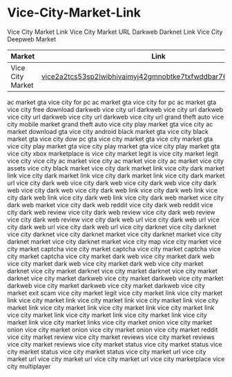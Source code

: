 # Vice-City-Market-Link
Vice City Market Link Vice City Market URL Darkweb Darknet Link Vice City Deepweb Market



|Market|Link|
|----|----|
|Vice City Market|[vice2a2tcs53sp2lwibhivaimyj42gmnobtke7txfwddbar76iumfwad.onion](http://vice2a2tcs53sp2lwibhivaimyj42gmnobtke7txfwddbar76iumfwad.onion)




﻿ac market gta vice city for pc ac market gta vice city for pc ac market gta vice city free download darkweb vice city url darkweb vice city url darkweb vice city url darkweb vice city url darkweb vice city url grand theft auto vice city mobile market grand theft auto vice city play market gta vice city ac market download gta vice city android black market gta vice city black market gta vice city dow pc gta vice city market gta vice city market gta vice city play market gta vice city play market gta vice city play market gta vice city xbox marketplace is vice city market legit is vice city market legit vice city vice city ac market vice city ac market vice city ac market vice city assets vice city black market vice city dark market link vice city dark market link vice city dark market link vice city dark market link vice city dark market url vice city dark web vice city dark web vice city dark web vice city dark web vice city dark web vice city dark web link vice city dark web link vice city dark web link vice city dark web link vice city dark web market vice city dark web market vice city dark web reddit vice city dark web reddit vice city dark web review vice city dark web review vice city dark web review vice city dark web review vice city dark web url vice city dark web url vice city dark web url vice city dark web url vice city darknet vice city darknet vice city darknet vice city darknet market vice city darknet market vice city darknet market vice city darknet market vice city map vice city market vice city market captcha vice city market captcha vice city market captcha vice city market captcha vice city market dark web vice city market dark web vice city market dark web vice city market dark web vice city market darknet vice city market darknet vice city market darknet vice city market darknet vice city market darkweb vice city market darkweb vice city market darkweb vice city market darkweb vice city market darkweb vice city market exit scam vice city market legit vice city market link vice city market link vice city market link vice city market link vice city market link vice city market link vice city market link vice city market link vice city market link vice city market link vice city market link vice city market link vice city market link vice city market links vice city market onion vice city market onion vice city market onion vice city market onion vice city market reddit vice city market review vice city market reviews vice city market reviews vice city market reviews vice city market status vice city market status vice city market status vice city market status vice city market url vice city market url vice city market url vice city market url vice city marketplace vice city multiplayer
